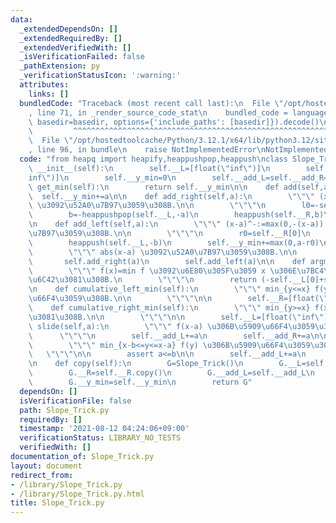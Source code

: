 ```yaml
---
data:
  _extendedDependsOn: []
  _extendedRequiredBy: []
  _extendedVerifiedWith: []
  _isVerificationFailed: false
  _pathExtension: py
  _verificationStatusIcon: ':warning:'
  attributes:
    links: []
  bundledCode: "Traceback (most recent call last):\n  File \"/opt/hostedtoolcache/Python/3.12.1/x64/lib/python3.12/site-packages/onlinejudge_verify/documentation/build.py\"\
    , line 71, in _render_source_code_stat\n    bundled_code = language.bundle(stat.path,\
    \ basedir=basedir, options={'include_paths': [basedir]}).decode()\n          \
    \         ^^^^^^^^^^^^^^^^^^^^^^^^^^^^^^^^^^^^^^^^^^^^^^^^^^^^^^^^^^^^^^^^^^^^^^^^^^^^^^^^^\n\
    \  File \"/opt/hostedtoolcache/Python/3.12.1/x64/lib/python3.12/site-packages/onlinejudge_verify/languages/python.py\"\
    , line 96, in bundle\n    raise NotImplementedError\nNotImplementedError\n"
  code: "from heapq import heapify,heappushpop,heappush\nclass Slope_Trick:\n    def\
    \ __init__(self):\n        self.__L=[float(\"inf\")]\n        self.__R=[float(\"\
    inf\")]\n        self.__y_min=0\n        self.__add_L=self.__add_R=0\n\n    def\
    \ get_min(self):\n        return self.__y_min\n\n    def add(self,a):\n      \
    \  self.__y_min+=a\n\n    def add_right(self,a):\n        \"\"\" (x-a)^+:=max(0,x-a)\
    \ \u3092\u52A0\u7B97\u3059\u308B.\n\n        \"\"\"\n        l0=-self.__L[0]\n\
    \        b=-heappushpop(self.__L,-a)\n        heappush(self.__R,b)\n        self.__y_min+=max(0,l0-a)\n\
    \n    def add_left(self,a):\n        \"\"\" (x-a)^-:=max(0,-(x-a)) \u3092\u52A0\
    \u7B97\u3059\u308B.\n\n        \"\"\"\n        r0=self.__R[0]\n        b=heappushpop(self.__R,a)\n\
    \        heappush(self.__L,-b)\n        self.__y_min+=max(0,a-r0)\n\n    def add_both_side(self,a):\n\
    \        \"\"\" abs(x-a) \u3092\u52A0\u7B97\u3059\u308B.\n\n        \"\"\"\n \
    \       self.add_right(a)\n        self.add_left(a)\n\n    def argmin(self):\n\
    \        \"\"\" f(x)=min f \u3092\u6E80\u305F\u3059 x \u306E\u7BC4\u56F2\u3092\
    \u6C42\u3081\u308B.\n        \"\"\"\n        return (-self.__L[0]+self.__add_L,self.__R[0]+self.__add_R)\n\
    \n    def cumulative_left_min(self):\n        \"\"\" min_{y<=x} f(y) \u306B\u5909\
    \u66F4\u3059\u308B.\n\n        \"\"\"\n\n        self.__R=[float(\"inf\")]\n\n\
    \    def cumulative_right_min(self):\n        \"\"\" min_{y>=x} f(x) \u3092\u6C42\
    \u3081\u308B.\n\n        \"\"\"\n\n        self.__L=[float(\"inf\")]\n\n    def\
    \ slide(self,a):\n        \"\"\" f(x-a) \u306B\u5909\u66F4\u3059\u308B.\n\n  \
    \      \"\"\"\n        self.__add_L+=a\n        self.__add_R+=a\n\n    def sliding_window_minimum(self,a,b):\n\
    \        \"\"\" min_{x-b<=y<=x-a} f(y) \u306B\u5909\u66F4\u3059\u308B.\n     \
    \   \"\"\"\n\n        assert a<=b\n\n        self.__add_L+=a\n        self.__add_R+=b\n\
    \n    def copy(self):\n        G=Slope_Trick()\n        G.__L=self.__L.copy()\n\
    \        G.__R=self.__R.copy()\n        G.__add_L=self.__add_L\n        G.__add_R=self.__add_R\n\
    \        G.__y_min=self.__y_min\n        return G"
  dependsOn: []
  isVerificationFile: false
  path: Slope_Trick.py
  requiredBy: []
  timestamp: '2021-08-12 04:24:06+09:00'
  verificationStatus: LIBRARY_NO_TESTS
  verifiedWith: []
documentation_of: Slope_Trick.py
layout: document
redirect_from:
- /library/Slope_Trick.py
- /library/Slope_Trick.py.html
title: Slope_Trick.py
---
```

